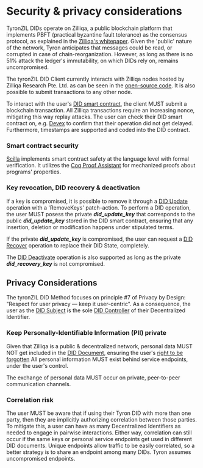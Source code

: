 # Security & privacy considerations

TyronZIL DIDs operate on Zilliqa, a public blockchain platform that implements PBFT (practical byzantine fault tolerance) as the consensus protocol, as explained in the [Zilliqa's whitepaper](https://docs.zilliqa.com/whitepaper.pdf). Given the 'public' nature of the network, Tyron anticipates that messages could be read, or corrupted in case of chain-reorganization. However, as long as there is no 51% attack the ledger's immutability, on which DIDs rely on, remains uncompromised.

The tyronZIL DID Client currently interacts with Zilliqa nodes hosted by Zilliqa Research Pte. Ltd. as can be seen in the [open-source code](https://github.com/julio-cabdu/tyronzil-js). It is also possible to submit transactions to any other node.

To interact with the user's [DID smart contract](./smart-contracts/didc.md), the client MUST submit a blockchain transaction. All Zilliqa transactions require an increasing nonce, mitigating this way replay attacks. The user can check their DID smart contract on, e.g. [Devex](https://devex.zilliqa.com/?network=https%3A%2F%2Fapi.zilliqa.com) to confirm that their operation did not get delayed. Furthermore, timestamps are supported and coded into the DID contract.

### Smart contract security

[Scilla](https://learnscilla.com/home) implements smart contract safety at the language level with formal verification.  It utilizes the [Coq Proof Assistant](https://coq.inria.fr/) for mechanized proofs about programs' properties.

### Key revocation, DID recovery & deactivation

If a key is compromised, it is possible to remove it through a [DID Update](./CRUD-operations/did-update.md) operation with a 'RemoveKeys' patch-action. To perform a DID operation, the user MUST posess the private ***did_update_key*** that corresponds to the public ***did_update_key*** stored in the DID smart contract, ensuring that any insertion, deletion or modification happens under stipulated terms.

If the private ***did_update_key*** is compromised, the user can request a [DID Recover](./CRUD-operations/did-recover.md) operation to replace their DID State, completely.

The [DID Deactivate](./CRUD-operations/did-deactivate.md) operation is also supported as long as the private ***did_recovery_key*** is not compromised.

## Privacy Considerations

The tyronZIL DID Method focuses on principle #7 of Privacy by Design: "Respect for user privacy — keep it user-centric". As a consequence, the user as the [DID Subject](./W3C-dids.md#did-subject) is the sole [DID Controller](./W3C-dids.md#did-controller) of their Decentralized Identifier.

### Keep Personally-Identifiable Information (PII) private

Given that Zilliqa is a public & decentralized network, personal data MUST NOT get included in the [DID Document](./did-document.md), ensuring the user's [right to be forgotten](https://en.wikipedia.org/wiki/Right_to_be_forgotten) All personal information MUST exist behind service endpoints, under the user's control.

The exchange of personal data MUST occur on private, peer-to-peer communication channels.

### Correlation risk

The user MUST be aware that if using their Tyron DID with more than one party, then they are implicitly authorizing correlation between those parties. To mitigate this, a user can have as many Decentralized Identifiers as needed to engage in pairwise interactions. Either way, correlation can still occur if the same keys or personal service endpoints get used in different DID documents. Unique endpoints allow traffic to be easily correlated, so a better strategy is to share an endpoint among many DIDs. Tyron assumes uncompromised endpoints.
